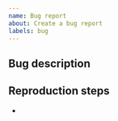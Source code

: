```yaml
---
name: Bug report
about: Create a bug report
labels: bug
---
```


## Bug description

<!-- delete if not needed -->

## Reproduction steps

- 
